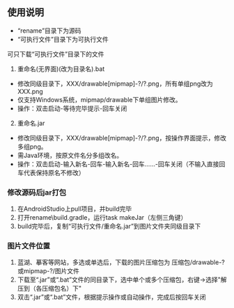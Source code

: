 ## 使用说明

- “rename”目录下为源码
- “可执行文件”目录下为可执行文件

可只下载“可执行文件”目录下的文件
1. 重命名(无界面)(改为目录名).bat
- 修改同级目录下，XXX/drawable[mipmap]-?/?.png，所有单组png改为XXX.png
- 仅支持Windows系统，mipmap/drawable下单组图片修改。
- 操作：双击启动-等待完毕提示-回车关闭

2. 重命名.jar
- 修改同级目录下，XXX/drawable[mipmap]-?/?.png，按操作界面提示，修改多组png。
- 需Java环境，按原文件名分多组改名。
- 操作：双击启动-输入新名-回车-输入新名-回车……-回车关闭（不输入直接回车代表保持原名不修改）

### 修改源码后jar打包
1. 在AndroidStudio上pull项目，并build完毕
2. 打开rename\build.gradle，运行task makeJar（左侧三角键）
3. build完毕后，复制“可执行文件/重命名.jar”到图片文件夹同级目录下

### 图片文件位置
1. 蓝湖、摹客等网站，多选或单选后，下载的图片压缩包为 压缩包/drawable-?或mipmap-?/图片文件
2. 下载至“.jar”或“.bat”文件的同目录下，选中单个或多个压缩包，右键->选择"解压到（各压缩包名）下"
3. 双击“.jar”或“.bat”文件，根据提示操作或自动操作，完成后按回车关闭
